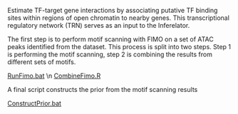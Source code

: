 Estimate TF-target gene interactions by associating putative TF binding sites within regions of open chromatin to nearby genes. This transcriptional regulatory network (TRN) serves as an input to the Inferelator.

The first step is to perform motif scanning with FIMO on a set of ATAC peaks identified from the dataset. This process is split into two steps. Step 1 is performing the motif scanning, step 2 is combining the results from different sets of motifs.

[RunFimo.bat](https://github.com/MiraldiLab/Inferelator_Julia/tree/main/CustomFunctions/RunFimo.bat) \n
[CombineFimo.R](https://github.com/MiraldiLab/Inferelator_Julia/tree/main/CustomFunctions/CombineFimo.R)

A final script constructs the prior from the motif scanning results

[ConstructPrior.bat](https://github.com/MiraldiLab/Inferelator_Julia/tree/main/CustomFunctions/ConstructPrior.R)

